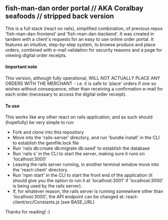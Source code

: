## fish-man-dan order portal // AKA Coralbay seafoods // stripped back version
This is a full stack (react on rails), simplified combination, of previous repos 'fish-man-dan-frontend' and 'fish-man-dan-backend'.
It was created in tandem with a client's requests for an easy to use online order portal. It features an intuitive, step-by-step system, to browse produce and place orders, combined with e-mail validation for security reasons and a page for viewing digital order receipts.

#### Important note
This version, although fully operational, WILL NOT ACTUALLY PLACE ANY ORDERS WITH THE MERCHANT - i.e. it is safe to 'place' orders if one so wishes without consequence, other than receiving a confirmation e-mail for each order (necessary to access the digital order receipt).

#### To use
This works like any other react on rails application, and as such should (hopefully) be very simple to run:
 - Fork and clone into this repository
 - Move into the 'rails-server' directory, and run 'bundle install' in the CLI to establish the gemfile.lock file
 - Run 'rails db:create db:migrate db:seed' to establish the database
 - Run 'rails s' in the CLI to start the server, making sure it runs on 'localhost:3000'
 - Leaving the rails server running, in another terminal window move into the 'react-client' directory.
 - Run 'npm start' in the CLI to start the front end of the application (it should give you the option to run it at 'localhost:3001' if 'localhost:3000' is being used by the rails server). 
 - If, for whatever reason, the rails server is running somewhere other than 'localhost:3000', the API endpoint can be changed at: react-client/src/Constants.js (see BASE_URL) 
 
Thanks for reading! :)
